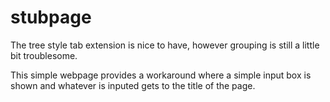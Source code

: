 # stubpage

The tree style tab extension is nice to have, however grouping is still a little bit troublesome.

This simple webpage provides a workaround where a simple input box is shown and whatever is inputed gets to the title of the page.
